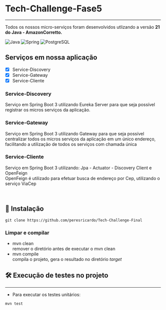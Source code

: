 # Tech-Challenge-Fase5
<hr>
Todos os nossos micro-serviços foram desenvolvidos utlizando a versão <b>21 do Java - AmazonCorretto.</b>

![Java](https://img.shields.io/badge/java-%23ED8B00.svg?style=for-the-badge&logo=openjdk&logoColor=white)
![Spring](https://img.shields.io/badge/spring-%236DB33F.svg?style=for-the-badge&logo=spring&logoColor=white)
![PostgreSQL](https://img.shields.io/badge/PostgreSQL-blue?style=for-the-badge&logo=postgresql&logoColor=white)

## Serviços em nossa aplicação
- [x] Service-Discovery
- [x] Service-Gateway
- [x] Service-Cliente

### Service-Discovery
Serviço em Spring Boot 3 utilizando Eureka Server para que seja possível registrar os micros serviços da aplicação.


### Service-Gateway
Serviço em Spring Boot 3 utilizando Gateway para que seja possível centralizar todos os micros serviços da aplicação
em um único endereço, facilitando a utilização de todos os serviços com chamada única


### Service-Cliente
Serviço em Spring Boot 3 utilizando:
Jpa - Actuator - Discovery Client e OpenFeign<br>
OpenFeign é utilizado para efetuar busca de endereço por Cep, utilizando o serviço ViaCep

<br>

## 🔧 Instalação

```shell
git clone https://github.com/peresricardo/Tech-Challenge-Final
```
### Limpar e compilar

- mvn clean<br>
  remover o diretório antes de executar o mvn clean
- mvn compile<br>
  compila o projeto, gera o resultado no diretório _target_

## 🛠️ Execução de testes no projeto
<hr>

- Para executar os testes unitários:

```sh
mvn test
```
